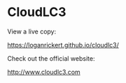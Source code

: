 # CloudLC3

View a live copy:

https://loganrickert.github.io/cloudlc3/

Check out the official website:

http://www.cloudlc3.com
